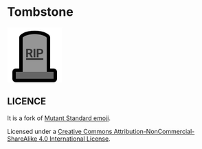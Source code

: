 # Tombstone

![Preview](tombstone_128.png)

## LICENCE

It is a fork of [Mutant Standard emoji](https://mutant.tech).

Licensed under a [Creative Commons Attribution-NonCommercial-ShareAlike 4.0 International License](https://creativecommons.org/licenses/by-nc-sa/4.0/).